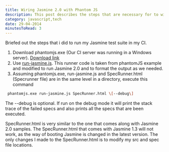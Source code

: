 ```yaml
---
title: Wiring Jasmine 2.0 with Phantom JS
description: This post describes the steps that are necessary for to wire Jasmine 2.0 test suites with phantomJS.
category: javascript,tech
date: 29-04-2014
minutesToRead: 3
---
```


Briefed out the steps that i did to run my Jasmine test suite in my CI.

1.  Download phantomjs.exe (Our CI server was running in a Windows server). [Download link](http://phantomjs.org/download.html)
2.  Use [run-jasmine.js](https://gist.github.com/prasann/9972777). This runner code is taken from phantomJS example and modified to run Jasmine 2.0 and to format the output as we needed.
3.  Assuming phantomjs.exe, run-jasmine.js and SpecRunner.html (Specrunner file) are in the same level in a directory, execute this command
```bash
 phantomjs.exe run-jasmine.js SpecRunner.html \[--debug\]
```

The --debug is optional. If run on the debug mode it will print the stack trace of the failed specs and also prints all the specs that are been executed.

SpecRunner.html is very similar to the one that comes along with Jasmine 2.0 samples. The SpecRunner.html that comes with Jasmine 1.3 will not work, as the way of booting Jasmine is changed in the latest version. The only changes I made to the SpecRunner.html is to modify my src and spec file locations.
